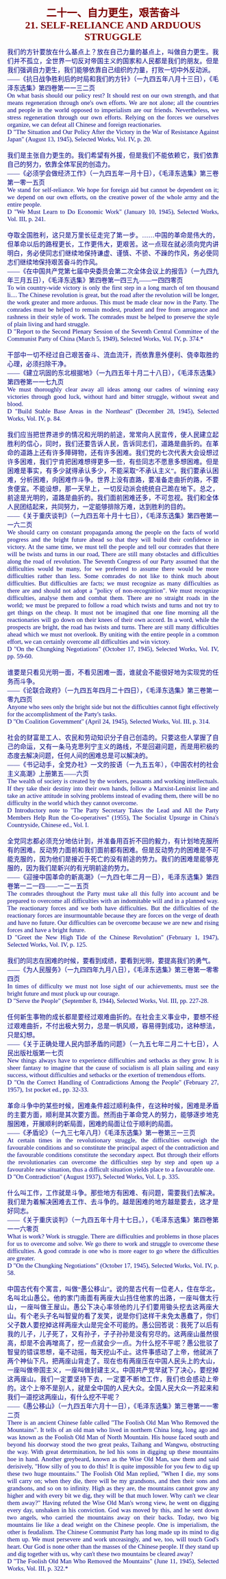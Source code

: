 <td>&#13;
			<p align="center" style="margin: 10px 5px"><b>&#13;
			<font size="5" color="#800000">二十一、自力更生，艰苦奋斗<br/>&#13;
			<font face="Times New Roman">21. SELF-RELIANCE AND ARDUOUS STRUGGLE</font></font></b></p></td>&#13;
			

<td>&#13;
			<p align="justify" style="margin: 10px 5px">&#13;
			<font color="#000080" face="Times New Roman">&#13;
			<span style="font-size: 11pt">&#13;
			我们的方针要放在什么基点上？放在自己力量的基点上，叫做自力更生。我们并不孤立，全世界一切反对帝国主义的国家和人民都是我们的朋友。但是我们强调自力更生，我们能够依靠自己组织的力量，打败一切中外反动派。<br/>&#13;
			――《抗日战争胜利后的时局和我们的方针》（一九四五年八月十三日），《毛泽东选集》第四卷第一一三二页<br/>&#13;
			On what basis should our policy rest? It should rest on our own &#13;
			strength, and that means regeneration through one's own efforts. We &#13;
			are not alone; all the countries and people in the world opposed to &#13;
			imperialism are our friends. Nevertheless, we stress regeneration &#13;
			through our own efforts. Relying on the forces we ourselves &#13;
			organize, we can defeat all Chinese and foreign reactionaries.<br/>&#13;
			D "The Situation and Our Policy After the Victory in the War of &#13;
			Resistance Against Japan" (August 13, 1945), Selected Works, Vol. &#13;
			IV, p. 20.<br/>&#13;
			<br/>&#13;
			我们是主张自力更生的。我们希望有外援，但是我们不能依赖它，我们依靠自己的努力，依靠全体军民的创造力。<br/>&#13;
			――《必须学会做经济工作》（一九四五年一月十日），《毛泽东选集》第三卷第一零一五页<br/>&#13;
			We stand for self-reliance. We hope for foreign aid but cannot be &#13;
			dependent on it; we depend on our own efforts, on the creative power &#13;
			of the whole army and the entire people.<br/>&#13;
			D "We Must Learn to Do Economic Work" (January 10, 1945), Selected &#13;
			Works, Vol. III, p. 241.<br/>&#13;
			<br/>&#13;
			夺取全国胜利，这只是万里长征走完了第一步。……中国的革命是伟大的，但革命以后的路程更长，工作更伟大，更艰苦。这一点现在就必须向党内讲明白，务必使同志们继续地保持谦虚、谨慎、不骄、不躁的作风，务必使同志们继续地保持艰苦奋斗的作风。<br/>&#13;
			――《在中国共产党第七届中央委员会第二次全体会议上的报告》（一九四九年三月五日），《毛泽东选集》第四卷第一四三九――一四四零页<br/>&#13;
			To win country-wide victory is only the first step in a long march &#13;
			of ten thousand li.... The Chinese revolution is great, but the road &#13;
			after the revolution will be longer, the work greater and more &#13;
			arduous. This must be made clear now in the Party. The comrades must &#13;
			be helped to remain modest, prudent and free from arrogance and &#13;
			rashness in their style of work. The comrades must be helped to &#13;
			preserve the style of plain living and hard struggle.<br/>&#13;
			D "Report to the Second Plenary Session of the Seventh Central &#13;
			Committee of the Communist Party of China (March 5, 1949), Selected &#13;
			Works, Vol. IV, p. 374.*<br/>&#13;
			<br/>&#13;
			干部中一切不经过自己艰苦奋斗、流血流汗，而依靠意外便利、侥幸取胜的心理，必须扫除干净。<br/>&#13;
			――《建立巩固的东北根据地》（一九四五年十月二十八日），《毛泽东选集》第四卷第一一七九页<br/>&#13;
			We must thoroughly clear away all ideas among our cadres of winning &#13;
			easy victories through good luck, without hard and bitter struggle, &#13;
			without sweat and blood.<br/>&#13;
			D "Build Stable Base Areas in the Northeast" (December 28, 1945), &#13;
			Selected Works, Vol. IV, p. 84.<br/>&#13;
			<br/>&#13;
			我们应当把世界进步的情况和光明的前途，常常向人民宣传，使人民建立起胜利的信心，同时，我们还要告诉人民，告诉同志们，道路是曲折的。在革命的道路上还有许多障碍物，还有许多困难。我们党的七次代表大会设想过许多困难，我们宁肯把困难想得更多一些，有些同志不愿意多想困难。但是困难是事实，有多少就得承认多少，不能采取“不承认主义”。我们要承认困难，分析困难，向困难作斗争。世界上没有直路，要准备走曲折的路，不要贪便宜。不能设想，那一天早上，一切反动派会统统自己跪在地下。总之，前途是光明的，道路是曲折的。我们面前困难还多，不可忽视。我们和全体人民团结起来，共同努力，一定能够排除万难，达到胜利的目的。<br/>&#13;
			――《关于重庆谈判》（一九四五年十月十七日），《毛泽东选集》第四卷第一一六二页<br/>&#13;
			We should carry on constant propaganda among the people on the facts &#13;
			of world progress and the bright future ahead so that they will &#13;
			build their confidence in victory. At the same time, we must tell &#13;
			the people and tell our comrades that there will be twists and turns &#13;
			in our road, There are still many obstacles and difficulties along &#13;
			the road of revolution. The Seventh Congress of our Party assumed &#13;
			that the difficulties would be many, for we preferred to assume &#13;
			there would be more difficulties rather than less. Some comrades do &#13;
			not like to think much about difficulties. But difficulties are &#13;
			facts; we must recognize as many difficulties as there are and &#13;
			should not adopt a "policy of non-recognition". We must recognize &#13;
			difficulties, analyse them and combat them. There are no straight &#13;
			roads in the world; we must be prepared to follow a road which &#13;
			twists and turns and not try to get things on the cheap. It must not &#13;
			be imagined that one fine morning all the reactionaries will go down &#13;
			on their knees of their own accord. In a word, while the prospects &#13;
			are bright, the road has twists and turns. There are still many &#13;
			difficulties ahead which we must not overlook. By uniting with the &#13;
			entire people in a common effort, we can certainly overcome all &#13;
			difficulties and win victory.<br/>&#13;
			D "On the Chungking Negotiations" (October 17, 1945), Selected &#13;
			Works, Vol. IV, pp. 59-60.<br/>&#13;
			<br/>&#13;
			谁要是只看见光明一面，不看见困难一面，谁就会不能很好地为实现党的任务而斗争。<br/>&#13;
			――《论联合政府》（一九四五年四月二十四日），《毛泽东选集》第三卷第一零九四页<br/>&#13;
			Anyone who sees only the bright side but not the difficulties cannot &#13;
			fight effectively for the accomplishment of the Party's tasks.<br/>&#13;
			D "On Coalition Government" (April 24, 1945), Selected Works, Vol. &#13;
			III, p. 314.<br/>&#13;
			<br/>&#13;
			社会的财富是工人、农民和劳动知识分子自己创造的。只要这些人掌握了自己的命运，又有一条马克思列宁主义的路线，不是回避问题，而是用积极的态度去解决问题，任何人间的困难总是可以解决的。<br/>&#13;
			――《书记动手，全党办社》一文的按语（一九五五年），《中国农村的社会主义高潮》上册第五――六页<br/>&#13;
			The wealth of society is created by the workers, peasants and &#13;
			working intellectuals. If they take their destiny into their own &#13;
			hands, follow a Marxist-Leninist line and take an active attitude in &#13;
			solving problems instead of evading them, there will be no &#13;
			difficulty in the world which they cannot overcome.<br/>&#13;
			D Introductory note to "The Party Secretary Takes the Lead and All &#13;
			the Party Members Help Run the Co-operatives" (1955), The Socialist &#13;
			Upsurge in China's Countryside, Chinese ed., Vol. I.<br/>&#13;
			<br/>&#13;
			全党同志都必须充分地估计到，并准备用百折不回的毅力，有计划地克服所有的困难。反动势力面前和我们面前都有困难。但是反动势力的困难是不可能克服的，因为他们是接近于死亡的没有前途的势力。我们的困难是能够克服的，因为我们是新兴的有光明前途的势力。<br/>&#13;
			――《迎接中国革命的新高潮》（一九四七年二月一日），毛泽东选集》第四卷第一二一四――一二一五页<br/>&#13;
			The comrades throughout the Party must take all this fully into &#13;
			account and be prepared to overcome all difficulties with an &#13;
			indomitable will and in a planned way. The reactionary forces and we &#13;
			both have difficulties. But the difficulties of the reactionary &#13;
			forces are insurmountable because they are forces on the verge of &#13;
			death and have no future. Our difficulties can be overcome because &#13;
			we are new and rising forces and have a bright future.<br/>&#13;
			D "Greet the New High Tide of the Chinese Revolution" (February 1, &#13;
			1947), Selected Works, Vol. IV, p. 125.<br/>&#13;
			<br/>&#13;
			我们的同志在困难的时候，要看到成绩，要看到光明，要提高我们的勇气。<br/>&#13;
			――《为人民服务》（一九四四年九月八日），《毛泽东选集》第三卷第一零零四页<br/>&#13;
			In times of difficulty we must not lose sight of our achievements, &#13;
			must see the bright future and must pluck up our courage.<br/>&#13;
			D "Serve the People" (September 8, 1944), Selected Works, Vol. III, &#13;
			pp. 227-28.<br/>&#13;
			<br/>&#13;
			任何新生事物的成长都是要经过艰难曲折的。在社会主义事业中，要想不经过艰难曲折，不付出极大努力，总是一帆风顺，容易得到成功，这种想法，只是幻想。<br/>&#13;
			――《关于正确处理人民内部矛盾的问题》（一九五七年二月二十七日），人民出版社版第一七页<br/>&#13;
			New things always have to experience difficulties and setbacks as &#13;
			they grow. It is sheer fantasy to imagine that the cause of &#13;
			socialism is all plain sailing and easy success, without &#13;
			difficulties and setbacks or the exertion of tremendous efforts.<br/>&#13;
			D "On the Correct Handling of Contradictions Among the People" &#13;
			(February 27, 1957), 1st pocket ed., pp. 32-33.<br/>&#13;
			<br/>&#13;
			革命斗争中的某些时候，困难条件超过顺利条件，在这种时候，困难是矛盾的主要方面，顺利是其次要方面。然而由于革命党人的努力，能够逐步地克服困难，开展顺利的新局面，困难的局面让位于顺利的局面。<br/>&#13;
			――《矛盾论》（一九三七年八月）《毛泽东选集》第一卷第三一三页<br/>&#13;
			At certain times in the revolutionary struggle, the difficulties &#13;
			outweigh the favourable conditions and so constitute the principal &#13;
			aspect of the contradiction and the favourable conditions constitute &#13;
			the secondary aspect. But through their efforts the revolutionaries &#13;
			can overcome the difficulties step by step and open up a favourable &#13;
			new situation, thus a difficult situation yields place to a &#13;
			favourable one.<br/>&#13;
			D "On Contradiction" (August 1937), Selected Works, Vol. I, p. 335.<br/>&#13;
			<br/>&#13;
			什么叫工作，工作就是斗争。那些地方有困难、有问题，需要我们去解决。我们是为着解决困难去工作、去斗争的。越是困难的地方越是要去，这才是好同志。<br/>&#13;
			――《关于重庆谈判》（一九四五年十月十七日。），《毛泽东选集》第四卷第一一六零页<br/>&#13;
			What is work? Work is struggle. There are difficulties and problems &#13;
			in those places for us to overcome and solve. We go there to work &#13;
			and struggle to overcome these difficulties. A good comrade is one &#13;
			who is more eager to go where the difficulties are greater.<br/>&#13;
			D "On the Chungking Negotiations" (October 17, 1945), Selected &#13;
			Works, Vol. IV, p. 58.<br/>&#13;
			<br/>&#13;
			中国古代有个寓言，叫做“愚公移山”。说的是古代有一位老人，住在华北，名叫北山愚公。他的家门南面有两座大山挡住他家的出路，一座叫做太行山，一座叫做王屋山。愚公下决心率领他的儿子们要用锄头挖去这两座大山。有个老头子名叫智叟的看了发笑，说是你们这样干未免太愚蠢了，你们父子数人要挖掉这样两座大山是完全不可能的。愚公回答说：我死了以后有我的儿子，儿子死了，又有孙子，子子孙孙是没有穷尽的。这两座山虽然很高，却是不会再增高了，挖一点就会少一点。为什么挖不平呢？愚公批驳了智叟的错误思想，毫不动摇，每天挖山不止。这件事感动了上帝，他就派了两个神仙下凡，把两座山背走了。现在也有两座压在中国人民头上的大山，一座叫做帝国主义，一座叫做封建主义。中国共产党早就下了决心，要挖掉这两座山。我们一定要坚持下去，一定要不断地工作，我们也会感动上帝的。这个上帝不是别人，就是全中国的人民大众。全国人民大众一齐起来和我们一道挖这两座山，有什么挖不平呢？<br/>&#13;
			――《愚公移山》（一九四五年六月十一日），《毛泽东选集》第三卷第一一零二页<br/>&#13;
			There is an ancient Chinese fable called "The Foolish Old Man Who &#13;
			Removed the Mountains". It tells of an old man who lived in northern &#13;
			China long, long ago and was known as the Foolish Old Man of North &#13;
			Mountain. His house faced south and beyond his doorway stood the two &#13;
			great peaks, Taihang and Wangwu, obstructing the way. With great &#13;
			determination, he led his sons in digging up these mountains hoe in &#13;
			hand. Another greybeard, known as the Wise Old Man, saw them and &#13;
			said derisively, "How silly of you to do this! It is quite &#13;
			impossible for you few to dig up these two huge mountains." The &#13;
			Foolish Old Man replied, "When I die, my sons will carry on; when &#13;
			they die, there will be my grandsons, and then their sons and &#13;
			grandsons, and so on to infinity. High as they are, the mountains &#13;
			cannot grow any higher and with every bit we dig, they will be that &#13;
			much lower. Why can't we clear them away?" Having refuted the Wise &#13;
			Old Man's wrong view, he went on digging every day, unshaken in his &#13;
			conviction. God was moved by this, and he sent down two angels, who &#13;
			carried the mountains away on their backs. Today, two big mountains &#13;
			lie like a dead weight on the Chinese people. One is imperialism, &#13;
			the other is feudalism. The Chinese Communist Party has long made up &#13;
			its mind to dig them up. We must persevere and work unceasingly, and &#13;
			we, too, will touch God's heart. Our God is none other than the &#13;
			masses of the Chinese people. If they stand up and dig together with &#13;
			us, why can't these two mountains be cleared away?<br/>&#13;
			D "The Foolish Old Man Who Removed the Mountains" (June 11, 1945), &#13;
			Selected Works, Vol. III, p. 322.*</span></font></p></td>&#13;
		